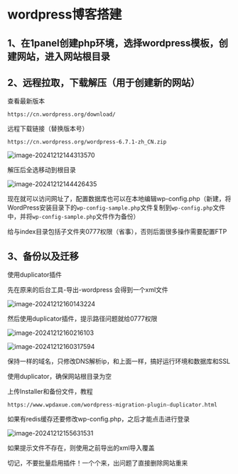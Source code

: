 # wordpress博客搭建

## 1、在1panel创建php环境，选择wordpress模板，创建网站，进入网站根目录

## 2、远程拉取，下载解压（用于创建新的网站）

查看最新版本

```
https://cn.wordpress.org/download/
```

远程下载链接（替换版本号）

```
https://cn.wordpress.org/wordpress-6.7.1-zh_CN.zip
```

![image-20241212144313570](https://pic.wtr.cc/i/2024/12/12/675a862567604.jpeg)

解压后全选移动到根目录

![image-20241212144426435](https://pic.wtr.cc/i/2024/12/12/675a866d96cdc.jpeg)

现在就可以访问网址了，配置数据库也可以在本地编辑wp-config.php（新建，将WordPress安装目录下的`wp-config-sample.php`文件复制到`wp-config.php`文件中，并将`wp-config-sample.php`文件作为备份）

给与index目录包括子文件夹0777权限（省事），否则后面很多操作需要配置FTP

## 3、备份以及迁移

使用duplicator插件

先在原来的后台工具-导出-wordpress 会得到一个xml文件

![image-20241212160143224](https://pic.wtr.cc/i/2024/12/12/675a988a78b00.jpeg)

然后使用duplicator插件，提示路径问题就给0777权限

![image-20241212160216103](https://pic.wtr.cc/i/2024/12/12/675a98ab06b6c.jpeg)

![image-20241212160317594](https://pic.wtr.cc/i/2024/12/12/675a98e8a253d.jpeg)

保持一样的域名，只修改DNS解析ip，和上面一样，搞好运行环境和数据库和SSL

使用duplicator，确保网站根目录为空

上传Installer和备份文件，教程

```
https://www.wpdaxue.com/wordpress-migration-plugin-duplicator.html
```

如果有redis缓存还要修改wp-config.php，之后才能点击进行登录

![image-20241212155631531](https://pic.wtr.cc/i/2024/12/12/675a9753bfaba.jpeg)

如果提示文件不存在，则使用之前导出的xml导入覆盖

切记，不要批量启用插件！一个个来，出问题了直接删除网站重来